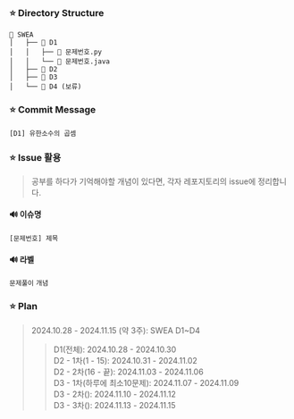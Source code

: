 ### ⭐ Directory Structure
```
📂 SWEA
│   ├── 📂 D1
│   │   ├── 📄 문제번호.py   
│   │   └── 📄 문제번호.java    
│   ├── 📂 D2
│   ├── 📂 D3
│   └── 📂 D4 (보류)
```

### ⭐ Commit Message
```
[D1] 유한소수의 곱셈
```

### ⭐ Issue 활용
> 공부를 하다가 기억해야할 개념이 있다면, 각자 레포지토리의 issue에 정리합니다.

#### 🔊 이슈명
```
[문제번호] 제목
```

#### 🔊 라벨
`문제풀이` `개념`

### ⭐ Plan
> 2024.10.28 - 2024.11.15 (약 3주): SWEA D1~D4<br/>
>> D1(전체): 2024.10.28 - 2024.10.30<br/>
>> D2 - 1차(1 - 15): 2024.10.31 - 2024.11.02<br>
>> D2 - 2차(16 - 끝): 2024.11.03 - 2024.11.06<br>
>> D3 - 1차(하루에 최소10문제): 2024.11.07 - 2024.11.09<br/>
>> D3 - 2차(): 2024.11.10 - 2024.11.12<br/>
>> D3 - 3차(): 2024.11.13 - 2024.11.15<br/>
